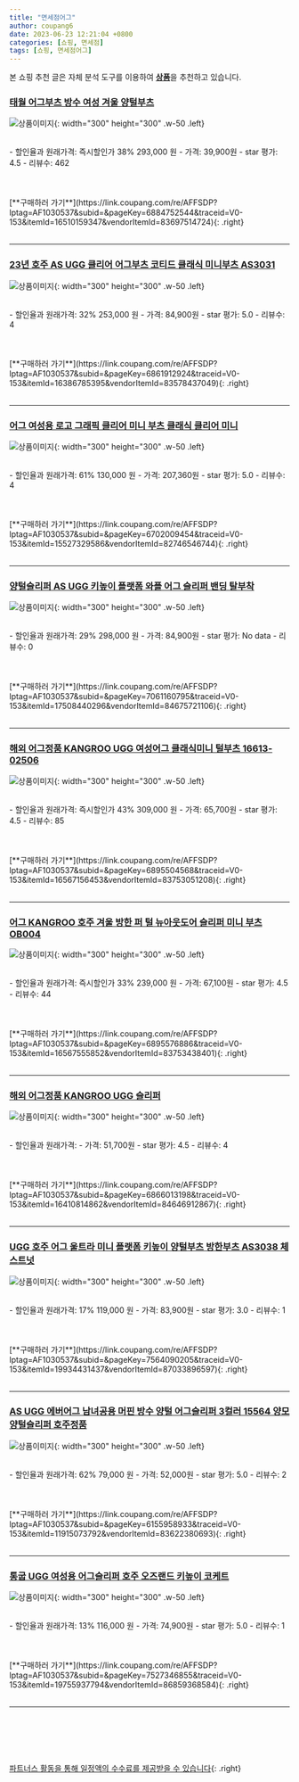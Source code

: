 ```yaml
---
title: "면세점어그"
author: coupang6
date: 2023-06-23 12:21:04 +0800
categories: [쇼핑, 면세점]
tags: [쇼핑, 면세점어그]
---
```


본 쇼핑 추천 글은 자체 분석 도구를 이용하여 [**상품**](https://link.coupang.com/a/bao1ui)을 추천하고 있습니다.

### [태월 어그부츠 방수 여성 겨울 양털부츠](https://link.coupang.com/re/AFFSDP?lptag=AF1030537&subid=&pageKey=6884752544&traceid=V0-153&itemId=16510159347&vendorItemId=83697514724)

![상품이미지](https://thumbnail6.coupangcdn.com/thumbnails/remote/230x230ex/image/vendor_inventory/9df1/aa85c073bb3d470adecf9e57018f7e0db974d27726bea8972545507bba2c.jpg){: width="300" height="300" .w-50 .left}


<br>
- 할인율과 원래가격: 즉시할인가 38%  293,000   원
- 가격: 39,900원
- star 평가: 4.5
- 리뷰수: 462
<br>
<br>
<br>
<br>
[**구매하러 가기**](https://link.coupang.com/re/AFFSDP?lptag=AF1030537&subid=&pageKey=6884752544&traceid=V0-153&itemId=16510159347&vendorItemId=83697514724){: .right}
<br>
<br>

---

### [23년 호주 AS UGG 클리어 어그부츠 코티드 클래식 미니부츠 AS3031](https://link.coupang.com/re/AFFSDP?lptag=AF1030537&subid=&pageKey=6861912924&traceid=V0-153&itemId=16386785395&vendorItemId=83578437049)

![상품이미지](https://thumbnail7.coupangcdn.com/thumbnails/remote/230x230ex/image/vendor_inventory/5b56/ca125f53a74d0752a995ea83ce59afbd775a27a44459b9bc3a18838e0477.jpg){: width="300" height="300" .w-50 .left}


<br>
- 할인율과 원래가격: 32%  253,000   원
- 가격: 84,900원
- star 평가: 5.0
- 리뷰수: 4
<br>
<br>
<br>
<br>
[**구매하러 가기**](https://link.coupang.com/re/AFFSDP?lptag=AF1030537&subid=&pageKey=6861912924&traceid=V0-153&itemId=16386785395&vendorItemId=83578437049){: .right}
<br>
<br>

---

### [어그 여성용 로고 그래픽 클리어 미니 부츠 클래식 클리어 미니](https://link.coupang.com/re/AFFSDP?lptag=AF1030537&subid=&pageKey=6702009454&traceid=V0-153&itemId=15527329586&vendorItemId=82746546744)

![상품이미지](https://thumbnail9.coupangcdn.com/thumbnails/remote/230x230ex/image/retail/images/3956985738220604-5c7b0213-61dc-4533-bcd7-f0c678eff875.jpg){: width="300" height="300" .w-50 .left}


<br>
- 할인율과 원래가격: 61%  130,000   원
- 가격: 207,360원
- star 평가: 5.0
- 리뷰수: 4
<br>
<br>
<br>
<br>
[**구매하러 가기**](https://link.coupang.com/re/AFFSDP?lptag=AF1030537&subid=&pageKey=6702009454&traceid=V0-153&itemId=15527329586&vendorItemId=82746546744){: .right}
<br>
<br>

---

### [양털슬리퍼 AS UGG 키높이 플랫폼 와플 어그 슬리퍼 밴딩 탈부착](https://link.coupang.com/re/AFFSDP?lptag=AF1030537&subid=&pageKey=7061160795&traceid=V0-153&itemId=17508440296&vendorItemId=84675721106)

![상품이미지](https://thumbnail10.coupangcdn.com/thumbnails/remote/230x230ex/image/vendor_inventory/c90e/b7d4b7ec141e2a6bbe16c12e1a8c297927eda1a25e07ca0d9030a3378b03.jpg){: width="300" height="300" .w-50 .left}


<br>
- 할인율과 원래가격: 29%  298,000   원
- 가격: 84,900원
- star 평가: No data
- 리뷰수: 0
<br>
<br>
<br>
<br>
[**구매하러 가기**](https://link.coupang.com/re/AFFSDP?lptag=AF1030537&subid=&pageKey=7061160795&traceid=V0-153&itemId=17508440296&vendorItemId=84675721106){: .right}
<br>
<br>

---

### [해외 어그정품 KANGROO UGG 여성어그 클래식미니 털부츠 16613-02506](https://link.coupang.com/re/AFFSDP?lptag=AF1030537&subid=&pageKey=6895504568&traceid=V0-153&itemId=16567156453&vendorItemId=83753051208)

![상품이미지](https://thumbnail6.coupangcdn.com/thumbnails/remote/230x230ex/image/vendor_inventory/b880/2bb4c5edf5247fd6d6336e57b79a2e7ab85eedf1bbfc9a32748a2ffe9cc0.jpg){: width="300" height="300" .w-50 .left}


<br>
- 할인율과 원래가격: 즉시할인가 43%  309,000   원
- 가격: 65,700원
- star 평가: 4.5
- 리뷰수: 85
<br>
<br>
<br>
<br>
[**구매하러 가기**](https://link.coupang.com/re/AFFSDP?lptag=AF1030537&subid=&pageKey=6895504568&traceid=V0-153&itemId=16567156453&vendorItemId=83753051208){: .right}
<br>
<br>

---

### [어그 KANGROO 호주 겨울 방한 퍼 털 뉴아웃도어 슬리퍼 미니 부츠 OB004](https://link.coupang.com/re/AFFSDP?lptag=AF1030537&subid=&pageKey=6895576886&traceid=V0-153&itemId=16567555852&vendorItemId=83753438401)

![상품이미지](https://thumbnail6.coupangcdn.com/thumbnails/remote/230x230ex/image/vendor_inventory/1f08/56b21e80a2aa871aebd4b9d96fffe2f9aeb84252c1ab7b91b4775386e0eb.jpg){: width="300" height="300" .w-50 .left}


<br>
- 할인율과 원래가격: 즉시할인가 33%  239,000   원
- 가격: 67,100원
- star 평가: 4.5
- 리뷰수: 44
<br>
<br>
<br>
<br>
[**구매하러 가기**](https://link.coupang.com/re/AFFSDP?lptag=AF1030537&subid=&pageKey=6895576886&traceid=V0-153&itemId=16567555852&vendorItemId=83753438401){: .right}
<br>
<br>

---

### [해외 어그정품 KANGROO UGG 슬리퍼](https://link.coupang.com/re/AFFSDP?lptag=AF1030537&subid=&pageKey=6866013198&traceid=V0-153&itemId=16410814862&vendorItemId=84646912867)

![상품이미지](https://thumbnail8.coupangcdn.com/thumbnails/remote/230x230ex/image/vendor_inventory/8f2e/d095c58e1d8ade3d7b7f1afd1fe13fbc8157841e6225d28291292e1c72c9.jpg){: width="300" height="300" .w-50 .left}


<br>
- 할인율과 원래가격: 
- 가격: 51,700원
- star 평가: 4.5
- 리뷰수: 4
<br>
<br>
<br>
<br>
[**구매하러 가기**](https://link.coupang.com/re/AFFSDP?lptag=AF1030537&subid=&pageKey=6866013198&traceid=V0-153&itemId=16410814862&vendorItemId=84646912867){: .right}
<br>
<br>

---

### [UGG 호주 어그 울트라 미니 플랫폼 키높이 양털부츠 방한부츠 AS3038 체스트넛](https://link.coupang.com/re/AFFSDP?lptag=AF1030537&subid=&pageKey=7564090205&traceid=V0-153&itemId=19934431437&vendorItemId=87033896597)

![상품이미지](https://thumbnail6.coupangcdn.com/thumbnails/remote/230x230ex/image/vendor_inventory/d3b8/36c8cc4cfcae44867b0e7fce5d6e9ab875a033b61950d490bd041e441c03.png){: width="300" height="300" .w-50 .left}


<br>
- 할인율과 원래가격: 17%  119,000   원
- 가격: 83,900원
- star 평가: 3.0
- 리뷰수: 1
<br>
<br>
<br>
<br>
[**구매하러 가기**](https://link.coupang.com/re/AFFSDP?lptag=AF1030537&subid=&pageKey=7564090205&traceid=V0-153&itemId=19934431437&vendorItemId=87033896597){: .right}
<br>
<br>

---

### [AS UGG 에버어그 남녀공용 머핀 방수 양털 어그슬리퍼 3컬러 15564 양모 양털슬리퍼 호주정품](https://link.coupang.com/re/AFFSDP?lptag=AF1030537&subid=&pageKey=6155958933&traceid=V0-153&itemId=11915073792&vendorItemId=83622380693)

![상품이미지](https://thumbnail8.coupangcdn.com/thumbnails/remote/230x230ex/image/vendor_inventory/db62/9e8ed9b7514a4f6afbc03563cca95e95995c387fda57c9db4a4564f86a8a.jpg){: width="300" height="300" .w-50 .left}


<br>
- 할인율과 원래가격: 62%  79,000   원
- 가격: 52,000원
- star 평가: 5.0
- 리뷰수: 2
<br>
<br>
<br>
<br>
[**구매하러 가기**](https://link.coupang.com/re/AFFSDP?lptag=AF1030537&subid=&pageKey=6155958933&traceid=V0-153&itemId=11915073792&vendorItemId=83622380693){: .right}
<br>
<br>

---

### [통굽 UGG 여성용 어그슬리퍼 호주 오즈랜드 키높이 코케트](https://link.coupang.com/re/AFFSDP?lptag=AF1030537&subid=&pageKey=7527346855&traceid=V0-153&itemId=19755937794&vendorItemId=86859368584)

![상품이미지](https://thumbnail8.coupangcdn.com/thumbnails/remote/230x230ex/image/vendor_inventory/7a79/45c9ee08c0651ca35994140c3c75d553ca7b5433365770529f41c31a124d.jpg){: width="300" height="300" .w-50 .left}


<br>
- 할인율과 원래가격: 13%  116,000   원
- 가격: 74,900원
- star 평가: 5.0
- 리뷰수: 1
<br>
<br>
<br>
<br>
[**구매하러 가기**](https://link.coupang.com/re/AFFSDP?lptag=AF1030537&subid=&pageKey=7527346855&traceid=V0-153&itemId=19755937794&vendorItemId=86859368584){: .right}
<br>
<br>

---
<br><br><br><br><br> [파트너스 활동을 통해 일정액의 수수료를 제공받을 수 있습니다](https://link.coupang.com/a/bao1ui){: .right}